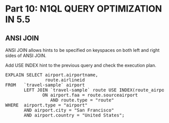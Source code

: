 # Part 10: N1QL QUERY OPTIMIZATION IN 5.5
## ANSI JOIN

ANSI JOIN allows hints to be specified on keyspaces on both left and right sides of ANSI JOIN.

Add USE INDEX hint to the previous query and check the execution plan.


<pre id="example">
EXPLAIN SELECT airport.airportname,
               route.airlineid
FROM   `travel-sample` airport
       LEFT JOIN `travel-sample` route USE INDEX(route_airports)
              ON airport.faa = route.sourceairport
                 AND route.type = "route"
WHERE  airport.type = "airport"
       AND airport.city = "San Francisco"
       AND airport.country = "United States";
</pre>

